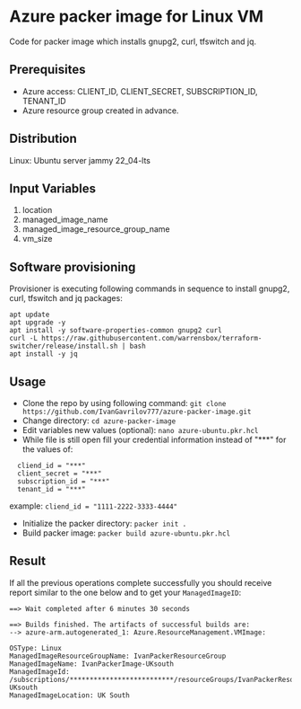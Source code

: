 # Azure packer image for Linux VM
Code for packer image which installs gnupg2, curl, tfswitch and jq.

## Prerequisites
* Azure access: CLIENT_ID, CLIENT_SECRET, SUBSCRIPTION_ID, TENANT_ID
* Azure resource group created in advance. 

## Distribution
Linux: Ubuntu server jammy 22_04-lts

## Input Variables
1. location
1. managed_image_name
1. managed_image_resource_group_name
1. vm_size

## Software provisioning
Provisioner is executing  following commands in sequence to install gnupg2, curl, tfswitch and jq packages:
```
apt update
apt upgrade -y
apt install -y software-properties-common gnupg2 curl
curl -L https://raw.githubusercontent.com/warrensbox/terraform-switcher/release/install.sh | bash
apt install -y jq
```
## Usage
* Clone the repo by using following command: `git clone https://github.com/IvanGavrilov777/azure-packer-image.git`
* Change directory: `cd azure-packer-image`
* Edit variables new values (optional): `nano azure-ubuntu.pkr.hcl`
* While file is still open fill your credential information instead of "***" for the values of:
```
  cliend_id = "***"
  client_secret = "***"
  subscription_id = "***"
  tenant_id = "***"
```
example: `cliend_id = "1111-2222-3333-4444"`

* Initialize the packer directory: `packer init .`
* Build packer image: `packer build azure-ubuntu.pkr.hcl`

## Result
If all the previous operations complete successfully you should receive report similar to the one below and to get your `ManagedImageID`:
```
==> Wait completed after 6 minutes 30 seconds

==> Builds finished. The artifacts of successful builds are:
--> azure-arm.autogenerated_1: Azure.ResourceManagement.VMImage:

OSType: Linux
ManagedImageResourceGroupName: IvanPackerResourceGroup
ManagedImageName: IvanPackerImage-UKsouth
ManagedImageId: /subscriptions/**************************/resourceGroups/IvanPackerResourceGroup/providers/Microsoft.Compute/images/IvanPackerImage-UKsouth
ManagedImageLocation: UK South
```
